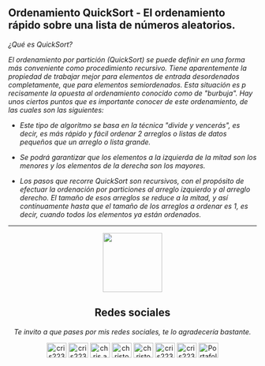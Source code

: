 ## Ordenamiento QuickSort - El ordenamiento rápido sobre una lista de números aleatorios.

<i><p aligh="justify">
¿Qué es QuickSort?

El ordenamiento por partición (QuickSort) se puede definir en una forma más conveniente como procedimiento recursivo. Tiene
aparentemente la propiedad de trabajar mejor para elementos de entrada desordenados completamente, que para elementos
semiordenados. Esta situación es p recisamente la opuesta al ordenamiento conocido como de "burbuja". Hay unos ciertos puntos
que es importante conocer de este ordenamiento, de las cuales son las siguientes:

- Este tipo de algoritmo se basa en la técnica "divide y vencerás", es decir, es más rápido y fácil ordenar 2 arreglos o
  listas de datos pequeños que un arreglo o lista grande.

- Se podrá garantizar que los elementos a la izquierda de la mitad son los menores y los elementos de la derecha son los
  mayores.

- Los pasos que recorre QuickSort son recursivos, con el propósito de efectuar la ordenación por particiones al arreglo
  izquierdo y al arreglo derecho. El tamaño de esos arreglos se reduce a la mitad, y así contínuamente hasta que el tamaño
  de los arreglos a ordenar es 1, es decir, cuando todos los elementos ya están ordenados.</p></i>

---

<p align="center"><img width="120" src="https://user-images.githubusercontent.com/6661165/91657958-61b4fd00-eb00-11ea-9def-dc7ef5367e34.png" />
<h2 align="center">Redes sociales</h2></p>
<i><p align="center">Te invito a que pases por mis redes sociales, te lo agradecería bastante.</p></i>
  
<p align="center">
<a href="https://fb.com/cris223511" target="_blank"><img align="center" src="https://raw.githubusercontent.com/rahuldkjain/github-profile-readme-generator/master/src/images/icons/Social/facebook.svg" alt="cris223511" height="30" width="40" /></a>
<a href="https://twitter.com/cris223511" target="_blank"><img align="center" src="https://raw.githubusercontent.com/rahuldkjain/github-profile-readme-generator/master/src/images/icons/Social/twitter.svg" alt="cris223511" height="30" width="40" /></a>
<a href="https://instagram.com/cris223511" target="_blank"><img align="center" src="https://raw.githubusercontent.com/rahuldkjain/github-profile-readme-generator/master/src/images/icons/Social/instagram.svg" alt="chris.antps_18" height="30" width="40" /></a>
<a href="https://www.youtube.com/channel/UC9CdEoE4egh0uHrHMn7J5lA" target="_blank"><img align="center" src="https://raw.githubusercontent.com/rahuldkjain/github-profile-readme-generator/master/src/images/icons/Social/youtube.svg" alt="christopher ps" height="30" width="40" /></a>
<a href="https://www.linkedin.com/in/cris223511/" target="_blank"><img align="center" src="https://raw.githubusercontent.com/rahuldkjain/github-profile-readme-generator/master/src/images/icons/Social/linked-in-alt.svg" alt="christopher PS" height="30" width="40" /></a>
<a href="https://stackoverflow.com/users/cris223511-dev" target="_blank"><img align="center" src="https://raw.githubusercontent.com/rahuldkjain/github-profile-readme-generator/master/src/images/icons/Social/stack-overflow.svg" alt="cris223511" height="30" width="40" /></a>
<a href="https://github.com/cris223511" target="_blank"><img align="center" src="https://raw.githubusercontent.com/rahuldkjain/github-profile-readme-generator/master/src/images/icons/Social/github.svg" alt="cris223511" height="30" width="40" /></a>
<a href="https://cris223511.github.io/portafolio/" target="_blank"><img align="center" src="https://raw.githubusercontent.com/rahuldkjain/github-profile-readme-generator/master/src/images/icons/Social/dribbble.svg" alt="Portafolio" height="30" width="40" /></a>
</p>
